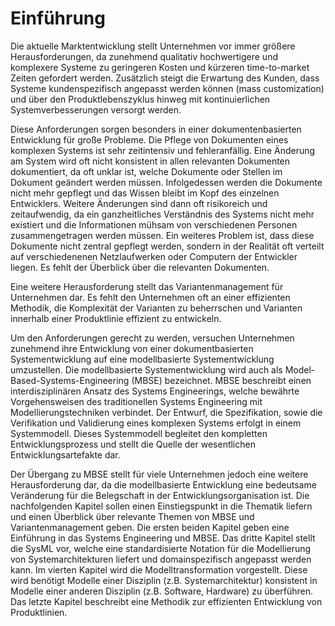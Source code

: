 # Einführung



Die aktuelle Marktentwicklung stellt Unternehmen vor immer größere Herausforderungen, da zunehmend qualitativ hochwertigere und komplexere Systeme zu geringeren Kosten und kürzeren time-to-market Zeiten gefordert werden. Zusätzlich steigt die Erwartung des Kunden, dass Systeme kundenspezifisch angepasst werden können (mass customization) und über den Produktlebenszyklus hinweg mit kontinuierlichen Systemverbesserungen versorgt werden.

Diese Anforderungen sorgen besonders in einer dokumentenbasierten Entwicklung für große Probleme. Die Pflege von Dokumenten eines komplexen Systems ist sehr zeitintensiv und fehleranfällig. Eine Änderung am System wird oft nicht konsistent in allen relevanten Dokumenten dokumentiert, da oft unklar ist, welche Dokumente oder Stellen im Dokument geändert werden müssen. Infolgedessen werden die Dokumente nicht mehr gepflegt und das Wissen bleibt im Kopf des einzelnen Entwicklers. Weitere Änderungen sind dann oft risikoreich und zeitaufwendig, da ein ganzheitliches Verständnis des Systems nicht mehr existiert und die Informationen mühsam von verschiedenen Personen zusammengetragen werden müssen. Ein weiteres Problem ist, dass diese Dokumente nicht zentral gepflegt werden, sondern in der Realität oft verteilt auf verschiedenenen Netzlaufwerken oder Computern der Entwickler liegen. Es fehlt der Überblick über die relevanten Dokumenten. 

Eine weitere Herausforderung stellt das Variantenmanagement für Unternehmen dar. Es fehlt den Unternehmen oft an einer effizienten Methodik, die Komplexität der Varianten zu beherrschen und Varianten innerhalb einer Produktlinie effizient zu entwickeln.

Um den Anforderungen gerecht zu werden, versuchen Unternehmen zunehmend ihre Entwicklung von einer dokumentbasierten Systementwicklung auf eine modellbasierte Systementwicklung umzustellen. Die modellbasierte Systementwicklung wird auch als Model-Based-Systems-Engineering (MBSE) bezeichnet. MBSE beschreibt einen interdisziplinären Ansatz des Systems Engineerings, welche bewährte Vorgehensweisen des traditionellen Systems Engineering mit Modellierungstechniken verbindet. Der Entwurf, die Spezifikation, sowie die Verifikation und Validierung eines komplexen Systems erfolgt in einem Systemmodell. Dieses Systemmodell begleitet den kompletten Entwicklungsprozess und stellt die Quelle der wesentlichen Entwicklungsartefakte dar. 

Der Übergang zu MBSE stellt für viele Unternehmen jedoch eine weitere Herausforderung dar, da die modellbasierte Entwicklung eine bedeutsame Veränderung für die Belegschaft in der Entwicklungsorganisation ist. Die nachfolgenden Kapitel sollen einen Einstiegspunkt in die Thematik liefern und einen Überblick über relevante Themen von MBSE und Variantenmanagement geben. Die ersten beiden Kapitel geben eine Einführung in das Systems Engineering und MBSE. Das dritte Kapitel stellt die SysML vor, welche eine standardisierte Notation für die Modellierung von Systemarchitekturen liefert und domainspezifisch angepasst werden kann. Im vierten Kapitel wird die Modelltransformation vorgestellt. Diese wird benötigt Modelle einer Disziplin (z.B. Systemarchitektur) konsistent in Modelle einer anderen Disziplin (z.B. Software, Hardware) zu überführen. Das letzte Kapitel beschreibt eine Methodik zur effizienten Entwicklung von Produktlinien.